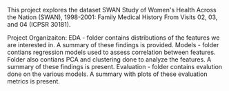This project explores the dataset SWAN Study of Women's Health Across the Nation (SWAN), 1998-2001: Family Medical History From Visits 02, 03, and 04 (ICPSR 30181). 

Project Organizaiton:
EDA - folder contains distributions of the features we are interested in. A summary of these findings is provided. 
Models - folder contians regression models used to assess correlation between features. Folder also contians PCA and clustering done to analyze the features. A summary of these findings is present.
Evaluation - folder contains evalution done on the various models. A summary with plots of these evaluation metrics is present. 


